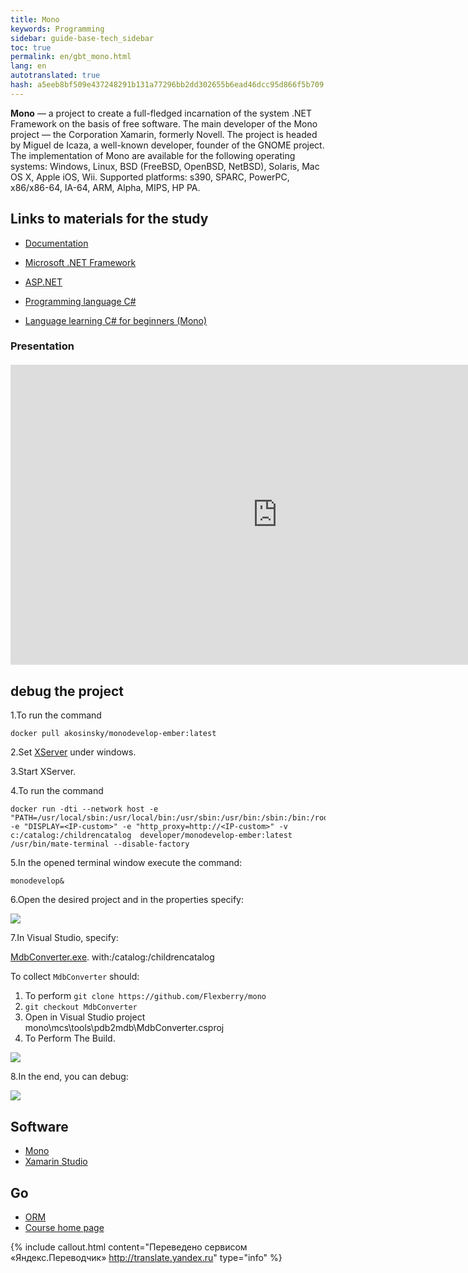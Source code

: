```yaml
--- 
title: Mono 
keywords: Programming 
sidebar: guide-base-tech_sidebar 
toc: true 
permalink: en/gbt_mono.html 
lang: en 
autotranslated: true 
hash: a5eeb8bf509e437248291b131a77296bb2dd302655b6ead46dcc95d866f5b709 
--- 
```


**Mono** — a project to create a full-fledged incarnation of the system .NET Framework on the basis of free software. The main developer of the Mono project — the Corporation Xamarin, formerly Novell. The project is headed by Miguel de Icaza, a well-known developer, founder of the GNOME project. The implementation of Mono are available for the following operating systems: Windows, Linux, BSD (FreeBSD, OpenBSD, NetBSD), Solaris, Mac OS X, Apple iOS, Wii. Supported platforms: s390, SPARC, PowerPC, x86/x86-64, IA-64, ARM, Alpha, MIPS, HP PA. 

## Links to materials for the study 

* [Documentation](http://www.mono-project.com/docs/) 
* [Microsoft .NET Framework](https://flexberry.github.io/ru/gbt_dotnet.html) 
* [ASP.NET](https://flexberry.github.io/ru/gbt_aspnet.html) 
* [Programming language С#](https://flexberry.github.io/ru/gbt_csharp.html) 

* [Language learning C# for beginners (Mono)](https://www.youtube.com/watch?v=3FWqP80fNJM&list=PL0lO_mIqDDFU66Cwwctcv1C6VNVpaqHfo) 

### Presentation 

<div class="thumb-wrap" style="margin-top: 20px; margin-bottom: 20px"> 
<iframe width="854" height="480" src="https://www.youtube.com/embed/5oLgQc_gnJg?list=PLaKXsWB2aJ1utjsUDJDmZBUW2KylhYsx0&amp;showinfo=0" frameborder="0" allowfullscreen></iframe> 
</div> 

## debug the project 

1.To run the command 

```
docker pull akosinsky/monodevelop-ember:latest
``` 

2.Set [XServer](http://www.netsarang.com/download/down_xmg.html) under windows. 

3.Start XServer. 

4.To run the command 

```
docker run -dti --network host -e "PATH=/usr/local/sbin:/usr/local/bin:/usr/sbin:/usr/bin:/sbin:/bin:/root/projects/scripts" -e "DISPLAY=<IP-custom>" -e "http_proxy=http://<IP-custom>" -v с:/catalog:/childrencatalog  developer/monodevelop-ember:latest /usr/bin/mate-terminal --disable-factory
``` 

5.In the opened terminal window execute the command: 

```
monodevelop&
``` 

6.Open the desired project and in the properties specify: 

![](/images/pages/products/base-tech/mono/Monodevelop01.png) 

7.In Visual Studio, specify: 

[MdbConverter.exe](https://github.com/Flexberry/mono/tree/MdbConverter). with:/catalog:/childrencatalog 

To collect `MdbConverter` should: 
1. To perform `git clone https://github.com/Flexberry/mono` 
2. `git checkout MdbConverter` 
3. Open in Visual Studio project 
mono\mcs\tools\pdb2mdb\MdbConverter.csproj 
4. To Perform The Build. 

![](/images/pages/products/base-tech/mono/Monodevelop02.png) 

8.In the end, you can debug: 

![](/images/pages/products/base-tech/mono/Monodevelop03.png) 

## Software 

* [Mono](http://www.mono-project.com/download/#download-win) 
* [Xamarin Studio](https://www.xamarin.com/studio) 

## Go 

* [ORM](gbt_orm.html) 
* [Course home page](gbt_landing-page.html) 



{% include callout.html content="Переведено сервисом «Яндекс.Переводчик» <http://translate.yandex.ru>" type="info" %}